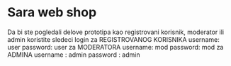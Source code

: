 # Sara web shop
Da bi ste pogledali delove prototipa kao registrovani korisnik, moderator ili admin koristite sledeci login 
za REGISTROVANOG KORISNIKA 
username: user 
password: user 
za MODERATORA 
username: mod 
password: mod 
za ADMINA 
username : admin 
password : admin
